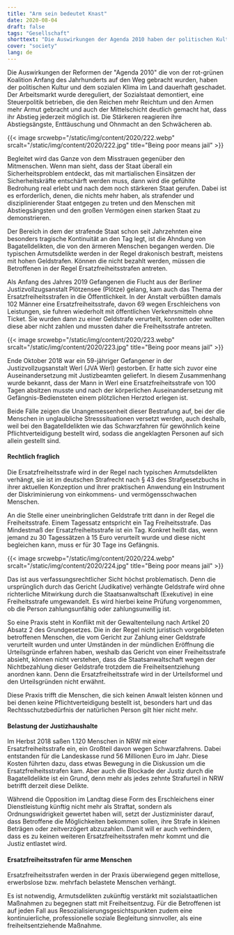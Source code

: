 ```yaml
---
title: "Arm sein bedeutet Knast"
date: 2020-08-04
draft: false
tags: "Gesellschaft"
shorttext: "Die Auswirkungen der Agenda 2010 haben der politischen Kultur und dem sozialen Klima im Land dauerhaft geschadet."
cover: "society"
lang: de
---
```


Die Auswirkungen der Reformen der "Agenda 2010" die von der rot-grünen Koalition Anfang des Jahrhunderts auf den Weg gebracht wurden, haben der politischen Kultur und dem sozialen Klima im Land dauerhaft geschadet. Der Arbeitsmarkt wurde dereguliert, der Sozialstaat demontiert, eine Steuerpolitik betrieben, die den Reichen mehr Reichtum und den Armen mehr Armut gebracht und auch der Mittelschicht deutlich gemacht hat, dass ihr Abstieg jederzeit möglich ist. Die Stärkeren reagieren ihre Abstiegsängste, Enttäuschung und Ohnmacht an den Schwächeren ab.

{{< image srcwebp="/static/img/content/2020/222.webp" srcalt="/static/img/content/2020/222.jpg" title="Being poor means jail" >}}

Begleitet wird das Ganze von dem Misstrauen gegenüber den Mitmenschen. Wenn man sieht, dass der Staat überall ein Sicherheitsproblem entdeckt, das mit martialischen Einsätzen der Sicherheitskräfte entschärft werden muss, dann wird die gefühlte Bedrohung real erlebt und nach dem noch stärkeren Staat gerufen. Dabei ist es erforderlich, denen, die nichts mehr haben, als strafender und disziplinierender Staat entgegen zu treten und den  Menschen mit Abstiegsängsten und den großen Vermögen einen starken Staat zu demonstrieren.

Der Bereich in dem der strafende Staat schon seit Jahrzehnten eine besonders tragische Kontinuität an den Tag legt, ist die Ahndung von Bagatelldelikten, die von den ärmeren Menschen begangen werden. Die typischen Armutsdelikte werden in der Regel drakonisch bestraft, meistens mit hohen Geldstrafen. Können die nicht bezahlt werden, müssen die Betroffenen in der Regel Ersatzfreiheitsstrafen antreten.

Als Anfang des Jahres 2019 Gefangenen die Flucht aus der Berliner Justizvollzugsanstalt Plötzensee (Plötze) gelang, kam auch das Thema der Ersatzfreiheitsstrafen in die Öffentlichkeit. In der Anstalt verbüßten damals 102 Männer eine Ersatzfreiheitsstrafe, davon 69 wegen Erschleichens von Leistungen, sie fuhren wiederholt mit öffentlichen Verkehrsmitteln ohne Ticket. Sie wurden dann zu einer Geldstrafe verurteilt, konnten oder wollten diese aber nicht zahlen und mussten daher die Freiheitsstrafe antreten.

{{< image srcwebp="/static/img/content/2020/223.webp" srcalt="/static/img/content/2020/223.jpg" title="Being poor means jail" >}}

Ende Oktober 2018 war ein 59-jähriger Gefangener in der Justizvollzugsanstalt Werl (JVA Werl) gestorben. Er hatte sich zuvor eine Auseinandersetzung mit Justizbeamten geliefert. In diesem Zusammenhang wurde bekannt, dass der Mann in Werl eine Ersatzfreiheitsstrafe von 100 Tagen absitzen musste und nach der körperlichen Auseinandersetzung mit Gefängnis-Bediensteten einem plötzlichen Herztod erlegen ist.

Beide Fälle zeigen die Unangemessenheit dieser Bestrafung auf, bei der die Menschen in unglaubliche Stresssituationen versetzt werden, auch deshalb, weil bei den Bagatelldelikten wie das Schwarzfahren für gewöhnlich keine Pflichtverteidigung bestellt wird, sodass die angeklagten Personen auf sich allein gestellt sind.

#### Rechtlich fraglich

Die Ersatzfreiheitsstrafe wird in der Regel nach typischen Armutsdelikten verhängt, sie ist im deutschen Strafrecht nach § 43 des Strafgesetzbuchs in ihrer aktuellen Konzeption und ihrer praktischen Anwendung ein Instrument der Diskriminierung von einkommens- und vermögensschwachen Menschen.

An die Stelle einer uneinbringlichen Geldstrafe tritt dann in der Regel die Freiheitsstrafe. Einem Tagessatz entspricht ein Tag Freiheitsstrafe. Das Mindestmaß der Ersatzfreiheitsstrafe ist ein Tag. Konkret heißt das, wenn jemand zu 30 Tagessätzen à 15 Euro verurteilt wurde und diese nicht begleichen kann, muss er für 30 Tage ins Gefängnis.

{{< image srcwebp="/static/img/content/2020/224.webp" srcalt="/static/img/content/2020/224.jpg" title="Being poor means jail" >}}

Das ist aus verfassungsrechtlicher Sicht höchst problematisch. Denn die ursprünglich durch das Gericht (Judikative) verhängte Geldstrafe wird ohne richterliche Mitwirkung durch die Staatsanwaltschaft (Exekutive) in eine Freiheitsstrafe umgewandelt. Es wird hierbei keine Prüfung vorgenommen, ob die Person zahlungsunfähig oder zahlungsunwillig ist.

So eine Praxis steht in Konflikt mit der Gewaltenteilung nach Artikel 20 Absatz 2 des Grundgesetzes. Die in der Regel nicht juristisch vorgebildeten betroffenen Menschen, die vom Gericht zur Zahlung einer Geldstrafe verurteilt wurden und unter Umständen in der mündlichen Eröffnung die Urteilsgründe erfahren haben, weshalb das Gericht von einer Freiheitsstrafe absieht, können nicht verstehen, dass die Staatsanwaltschaft wegen der Nichtbezahlung dieser Geldstrafe trotzdem die Freiheitsentziehung anordnen kann. Denn die Ersatzfreiheitsstrafe wird in der Urteilsformel und den Urteilsgründen nicht erwähnt.

Diese Praxis trifft die Menschen, die sich keinen Anwalt leisten können und bei denen keine Pflichtverteidigung bestellt ist, besonders hart und das Rechtsschutzbedürfnis der natürlichen Person gilt hier nicht mehr.

#### Belastung der Justizhaushalte

Im Herbst 2018 saßen 1.120 Menschen in NRW mit einer Ersatzfreiheitsstrafe ein, ein Großteil davon wegen Schwarzfahrens. Dabei entstanden für die Landeskasse rund 56 Millionen Euro im Jahr. Diese Kosten führten dazu, dass etwas Bewegung in die Diskussion um die Ersatzfreiheitsstrafen kam. Aber auch die Blockade der Justiz durch die Bagatelldelikte ist ein Grund, denn mehr als jedes zehnte Strafurteil in NRW betrifft derzeit diese Delikte.

Während die Opposition im Landtag diese Form des Erschleichens einer Dienstleistung künftig nicht mehr als Straftat, sondern als Ordnungswidrigkeit gewertet haben will, setzt der Justizminister darauf, dass Betroffene die Möglichkeiten bekommen sollen, ihre Strafe in kleinen Beträgen oder zeitverzögert abzuzahlen. Damit will er auch verhindern, dass es zu keinen weiteren Ersatzfreiheitsstrafen mehr kommt und die Justiz entlastet wird.

#### Ersatzfreiheitsstrafen für arme Menschen

Ersatzfreiheitsstrafen werden in der Praxis überwiegend gegen mittellose, erwerbslose bzw. mehrfach belastete Menschen verhängt.

Es ist notwendig, Armutsdelikten zukünftig verstärkt mit sozialstaatlichen Maßnahmen zu begegnen statt mit Freiheitsentzug. Für die Betroffenen ist auf jeden Fall aus Resozialisierungsgesichtspunkten zudem eine kontinuierliche, professionelle soziale Begleitung sinnvoller, als eine freiheitsentziehende Maßnahme.
